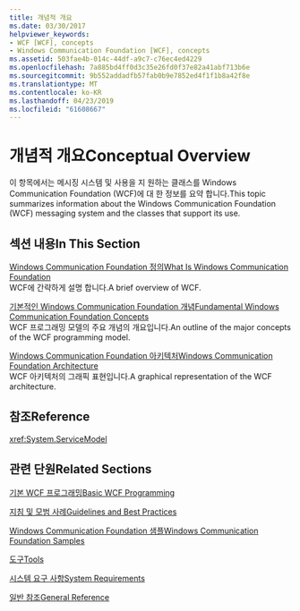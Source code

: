 ```yaml
---
title: 개념적 개요
ms.date: 03/30/2017
helpviewer_keywords:
- WCF [WCF], concepts
- Windows Communication Foundation [WCF], concepts
ms.assetid: 503fae4b-014c-44df-a9c7-c76ec4ed4229
ms.openlocfilehash: 7a885bd4ff0d3c35e26fd0f37e82a41abf713b6e
ms.sourcegitcommit: 9b552addadfb57fab0b9e7852ed4f1f1b8a42f8e
ms.translationtype: MT
ms.contentlocale: ko-KR
ms.lasthandoff: 04/23/2019
ms.locfileid: "61608667"
---
```

# <a name="conceptual-overview"></a><span data-ttu-id="bcb46-102">개념적 개요</span><span class="sxs-lookup"><span data-stu-id="bcb46-102">Conceptual Overview</span></span>
<span data-ttu-id="bcb46-103">이 항목에서는 메시징 시스템 및 사용을 지 원하는 클래스를 Windows Communication Foundation (WCF)에 대 한 정보를 요약 합니다.</span><span class="sxs-lookup"><span data-stu-id="bcb46-103">This topic summarizes information about the Windows Communication Foundation (WCF) messaging system and the classes that support its use.</span></span>  
  
## <a name="in-this-section"></a><span data-ttu-id="bcb46-104">섹션 내용</span><span class="sxs-lookup"><span data-stu-id="bcb46-104">In This Section</span></span>  
 [<span data-ttu-id="bcb46-105">Windows Communication Foundation 정의</span><span class="sxs-lookup"><span data-stu-id="bcb46-105">What Is Windows Communication Foundation</span></span>](../../../docs/framework/wcf/whats-wcf.md)  
 <span data-ttu-id="bcb46-106">WCF에 간략하게 설명 합니다.</span><span class="sxs-lookup"><span data-stu-id="bcb46-106">A brief overview of WCF.</span></span>  
  
 [<span data-ttu-id="bcb46-107">기본적인 Windows Communication Foundation 개념</span><span class="sxs-lookup"><span data-stu-id="bcb46-107">Fundamental Windows Communication Foundation Concepts</span></span>](../../../docs/framework/wcf/fundamental-concepts.md)  
 <span data-ttu-id="bcb46-108">WCF 프로그래밍 모델의 주요 개념의 개요입니다.</span><span class="sxs-lookup"><span data-stu-id="bcb46-108">An outline of the major concepts of the WCF programming model.</span></span>  
  
 [<span data-ttu-id="bcb46-109">Windows Communication Foundation 아키텍처</span><span class="sxs-lookup"><span data-stu-id="bcb46-109">Windows Communication Foundation Architecture</span></span>](../../../docs/framework/wcf/architecture.md)  
 <span data-ttu-id="bcb46-110">WCF 아키텍처의 그래픽 표현입니다.</span><span class="sxs-lookup"><span data-stu-id="bcb46-110">A graphical representation of the WCF architecture.</span></span>  
  
## <a name="reference"></a><span data-ttu-id="bcb46-111">참조</span><span class="sxs-lookup"><span data-stu-id="bcb46-111">Reference</span></span>  
 <xref:System.ServiceModel>  
  
## <a name="related-sections"></a><span data-ttu-id="bcb46-112">관련 단원</span><span class="sxs-lookup"><span data-stu-id="bcb46-112">Related Sections</span></span>  
 [<span data-ttu-id="bcb46-113">기본 WCF 프로그래밍</span><span class="sxs-lookup"><span data-stu-id="bcb46-113">Basic WCF Programming</span></span>](../../../docs/framework/wcf/basic-wcf-programming.md)  
  
 [<span data-ttu-id="bcb46-114">지침 및 모범 사례</span><span class="sxs-lookup"><span data-stu-id="bcb46-114">Guidelines and Best Practices</span></span>](../../../docs/framework/wcf/guidelines-and-best-practices.md)  
  
 [<span data-ttu-id="bcb46-115">Windows Communication Foundation 샘플</span><span class="sxs-lookup"><span data-stu-id="bcb46-115">Windows Communication Foundation Samples</span></span>](../../../docs/framework/wcf/samples/index.md)  
  
 [<span data-ttu-id="bcb46-116">도구</span><span class="sxs-lookup"><span data-stu-id="bcb46-116">Tools</span></span>](../../../docs/framework/wcf/diagnostics/exceptions-reference/tools.md)  
  
 [<span data-ttu-id="bcb46-117">시스템 요구 사항</span><span class="sxs-lookup"><span data-stu-id="bcb46-117">System Requirements</span></span>](../../../docs/framework/wcf/wcf-system-requirements.md)  
  
 [<span data-ttu-id="bcb46-118">일반 참조</span><span class="sxs-lookup"><span data-stu-id="bcb46-118">General Reference</span></span>](../../../docs/framework/wcf/general-reference.md)
